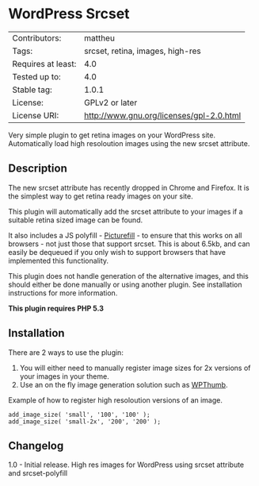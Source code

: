WordPress Srcset
===

|  |  | 
|----|----|
| Contributors: | mattheu |
| Tags: | srcset, retina, images, high-res |
| Requires at least: | 4.0 |
| Tested up to: | 4.0 |
| Stable tag: | 1.0.1 | 
| License: | GPLv2 or later |
| License URI: | http://www.gnu.org/licenses/gpl-2.0.html |

Very simple plugin to get retina images on your WordPress site. Automatically load high resoloution images using the new srcset attribute.

Description 
---

The new srcset attribute has recently dropped in Chrome and Firefox. It is the simplest way to get retina ready images on your site.

This plugin will automatically add the srcset attribute to your images if a suitable retina sized image can be found.

It also includes a JS polyfill - [Picturefill](https://github.com/scottjehl/picturefill) - to ensure that this works on all browsers - not just those that support srcset. This is about 6.5kb, and can easily be dequeued if you only wish to support browsers that have implemented this functionality.

This plugin does not handle generation of the alternative images, and this should either be done manually or using another plugin. See installation instructions for more information.

**This  plugin requires PHP 5.3**

Installation 
---

There are 2 ways to use the plugin:

1. You will either need to manually register image sizes for 2x versions of your images in your theme.
2. Use an on the fly image generation solution such as [WPThumb](https://github.com/humanmade/WPThumb).

Example of how to register high resoloution versions of an image.

    add_image_size( 'small', '100', '100' );
    add_image_size( 'small-2x', '200', '200' );

Changelog 
---

1.0 - Initial release. High res images for WordPress using srcset attribute and srcset-polyfill
